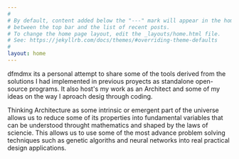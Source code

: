 ```yaml
---
#
# By default, content added below the "---" mark will appear in the home page
# between the top bar and the list of recent posts.
# To change the home page layout, edit the _layouts/home.html file.
# See: https://jekyllrb.com/docs/themes/#overriding-theme-defaults
#
layout: home
---
```


dfmdmx its a personal attempt to share some of the tools derived from the solutions I had implemented in previous proyects as standalone open-source programs. It also host's my work as an Architect and some of my ideas on the way I aproach desig through coding.

Thinking Architecture as some intrinsic or emergent part of the universe allows us to reduce some of its properties into fundamental variables that can be understood throught mathematics and shaped by the laws of sciencie. This allows us to use some of the most advance problem solving techniques such as genetic algoriths and neural networks into real practical design applications.
